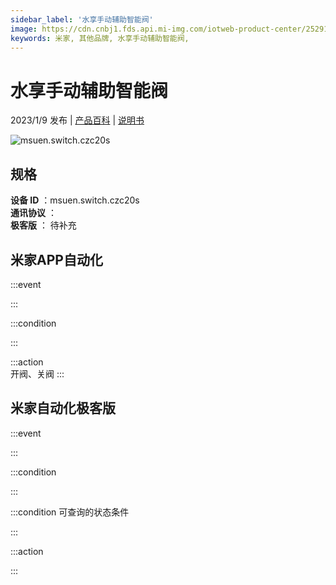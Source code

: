 ```yaml
---
sidebar_label: '水享手动辅助智能阀'
image: https://cdn.cnbj1.fds.api.mi-img.com/iotweb-product-center/25291e2adbc656e06deaeda226243ccf_1664249929405.png?GalaxyAccessKeyId=AKVGLQWBOVIRQ3XLEW&Expires=9223372036854775807&Signature=2ucO+cN/yjD9uVsNHYzlZDmc5us=
keywords: 米家, 其他品牌, 水享手动辅助智能阀, 
---
```

# 水享手动辅助智能阀

2023/1/9 发布 | [产品百科](https://home.mi.com/webapp/content/baike/product/index.html?model=msuen.switch.czc20s/) | [说明书](https://home.mi.com/views/introduction.html?model=msuen.switch.czc20s&region=cn)

![msuen.switch.czc20s](https://cdn.cnbj1.fds.api.mi-img.com/iotweb-product-center/25291e2adbc656e06deaeda226243ccf_1664249929405.png?GalaxyAccessKeyId=AKVGLQWBOVIRQ3XLEW&Expires=9223372036854775807&Signature=2ucO+cN/yjD9uVsNHYzlZDmc5us=)

## 规格  
> 
**设备 ID** ：msuen.switch.czc20s  
**通讯协议** ：  
**极客版**  ： 待补充 


## 米家APP自动化  

:::event  

:::

:::condition  

:::

:::action   
开阀、关阀
:::

## 米家自动化极客版  

:::event  

:::

:::condition  

:::

:::condition 可查询的状态条件  

:::

:::action  

:::

        
